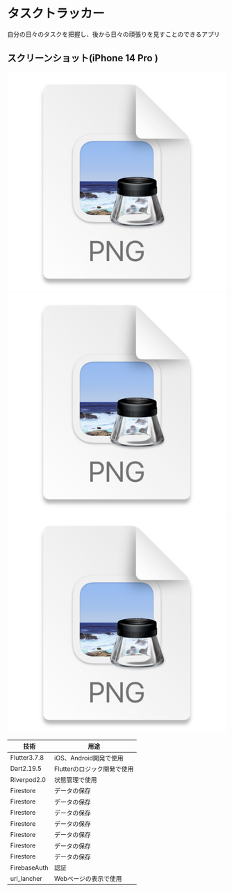 # タスクトラッカー
自分の日々のタスクを把握し、後から日々の頑張りを見すことのできるアプリ

## スクリーンショット(iPhone 14 Pro )

![img_1.png](img_1.png)
![img_2.png](img_2.png)
![img_3.png](img_3.png)

| 技術 | 用途 |
| --- | --- |
| Flutter3.7.8 | iOS、Android開発で使用 |
| Dart2.19.5 | Flutterのロジック開発で使用 |
| RIverpod2.0 | 状態管理で使用 |
| Firestore | データの保存 |
| Firestore | データの保存 |
| Firestore | データの保存 |
| Firestore | データの保存 |
| Firestore | データの保存 |
| Firestore | データの保存 |
| Firestore | データの保存 |
| FirebaseAuth | 認証 |
| url_lancher | Webページの表示で使用 |


